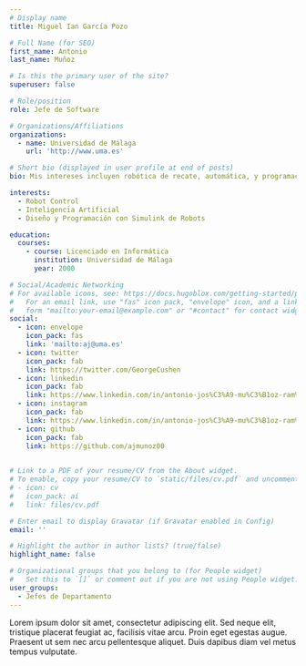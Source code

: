 ```yaml
---
# Display name
title: Miguel Ian García Pozo

# Full Name (for SEO)
first_name: Antonio
last_name: Muñoz

# Is this the primary user of the site?
superuser: false

# Role/position
role: Jefe de Software

# Organizations/Affiliations
organizations:
  - name: Universidad de Málaga
    url: 'http://www.uma.es'

# Short bio (displayed in user profile at end of posts)
bio: Mis intereses incluyen robótica de recate, automática, y programación con Matlab Simulink.

interests:
  - Robot Control
  - Inteligencia Artificial
  - Diseño y Programación con Simulink de Robots

education:
  courses:
    - course: Licenciado en Informática
      institution: Universidad de Málaga
      year: 2000

# Social/Academic Networking
# For available icons, see: https://docs.hugoblox.com/getting-started/page-builder/#icons
#   For an email link, use "fas" icon pack, "envelope" icon, and a link in the
#   form "mailto:your-email@example.com" or "#contact" for contact widget.
social:
  - icon: envelope
    icon_pack: fas
    link: 'mailto:aj@uma.es'
  - icon: twitter
    icon_pack: fab
    link: https://twitter.com/GeorgeCushen
  - icon: linkedin
    icon_pack: fab
    link: https://www.linkedin.com/in/antonio-jos%C3%A9-mu%C3%B1oz-ram%C3%ADrez-25004b120/
  - icon: instagram
    icon_pack: fab
    link: https://www.linkedin.com/in/antonio-jos%C3%A9-mu%C3%B1oz-ram%C3%ADrez-25004b120/
  - icon: github
    icon_pack: fab
    link: https://github.com/ajmunoz00

    
# Link to a PDF of your resume/CV from the About widget.
# To enable, copy your resume/CV to `static/files/cv.pdf` and uncomment the lines below.
# - icon: cv
#   icon_pack: ai
#   link: files/cv.pdf

# Enter email to display Gravatar (if Gravatar enabled in Config)
email: ''

# Highlight the author in author lists? (true/false)
highlight_name: false

# Organizational groups that you belong to (for People widget)
#   Set this to `[]` or comment out if you are not using People widget.
user_groups:
  - Jefes de Departamento
---
```




Lorem ipsum dolor sit amet, consectetur adipiscing elit. Sed neque elit, tristique placerat feugiat ac, facilisis vitae arcu. Proin eget egestas augue. Praesent ut sem nec arcu pellentesque aliquet. Duis dapibus diam vel metus tempus vulputate.
